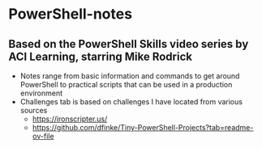 # PowerShell-notes

## Based on the PowerShell Skills video series by ACI Learning, starring Mike Rodrick

- Notes range from basic information and commands to get around PowerShell to practical scripts that can be used in a production environment  
- Challenges tab is based on challenges I have located from various sources
    - https://ironscripter.us/
    - https://github.com/dfinke/Tiny-PowerShell-Projects?tab=readme-ov-file
